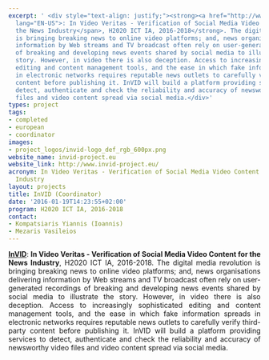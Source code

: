 ```yaml
---
excerpt: ' <div style="text-align: justify;"><strong><a href="http://www.invid-project.eu">InVID</a><span
  lang="EN-US">: In Video Veritas - Verification of Social Media Video Content for
  the News Industry</span>, H2020 ICT IA, 2016-2018</strong>. The digital media revolution
  is bringing breaking news to online video platforms; and, news organisations delivering
  information by Web streams and TV broadcast often rely on user-generated recordings
  of breaking and developing news events shared by social media to illustrate the
  story. However, in video there is also deception. Access to increasingly sophisticated
  editing and content management tools, and the ease in which fake information spreads
  in electronic networks requires reputable news outlets to carefully verify third-party
  content before publishing it. InVID will build a platform providing services to
  detect, authenticate and check the reliability and accuracy of newsworthy video
  files and video content spread via social media.</div>'
types: project
tags:
- completed
- european
- coordinator
images:
- project_logos/invid-logo_def_rgb_600px.png
website_name: invid-project.eu
website_link: http://www.invid-project.eu/
acronym: In Video Veritas - Verification of Social Media Video Content for the News
  Industry
layout: projects
title: InVID (Coordinator)
date: '2016-01-19T14:23:55+02:00'
program: H2020 ICT IA, 2016-2018
contact: 
- Kompatsiaris Yiannis (Ioannis)
- Mezaris Vasileios
---
```

<div style="text-align: justify;"><strong><span lang="EN-US"><a href="http://www.invid-project.eu">InVID</a></span></strong><span lang="EN-US">: </span><strong><span lang="EN-US">In Video Veritas - Verification of Social Media Video Content for the News Industry</span></strong>, H2020 ICT IA, 2016-2018. The digital media revolution is bringing breaking news to online video platforms; and, news organisations delivering information by Web streams and TV broadcast often rely on user-generated recordings of breaking and developing news events shared by social media to illustrate the story. However, in video there is also deception. Access to increasingly sophisticated editing and content management tools, and the ease in which fake information spreads in electronic networks requires reputable news outlets to carefully verify third-party content before publishing it. InVID will build a platform providing services to detect, authenticate and check the reliability and accuracy of newsworthy video files and video content spread via social media.</div>
<p>&nbsp;</p>
